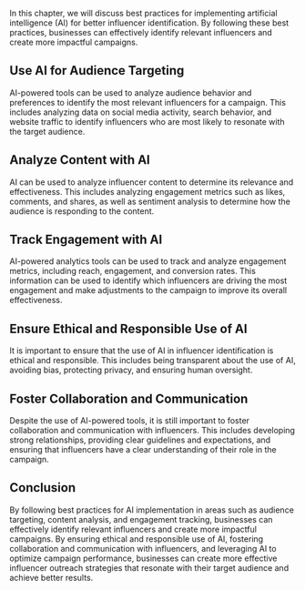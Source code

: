 

In this chapter, we will discuss best practices for implementing artificial intelligence (AI) for better influencer identification. By following these best practices, businesses can effectively identify relevant influencers and create more impactful campaigns.

Use AI for Audience Targeting
-----------------------------

AI-powered tools can be used to analyze audience behavior and preferences to identify the most relevant influencers for a campaign. This includes analyzing data on social media activity, search behavior, and website traffic to identify influencers who are most likely to resonate with the target audience.

Analyze Content with AI
-----------------------

AI can be used to analyze influencer content to determine its relevance and effectiveness. This includes analyzing engagement metrics such as likes, comments, and shares, as well as sentiment analysis to determine how the audience is responding to the content.

Track Engagement with AI
------------------------

AI-powered analytics tools can be used to track and analyze engagement metrics, including reach, engagement, and conversion rates. This information can be used to identify which influencers are driving the most engagement and make adjustments to the campaign to improve its overall effectiveness.

Ensure Ethical and Responsible Use of AI
----------------------------------------

It is important to ensure that the use of AI in influencer identification is ethical and responsible. This includes being transparent about the use of AI, avoiding bias, protecting privacy, and ensuring human oversight.

Foster Collaboration and Communication
--------------------------------------

Despite the use of AI-powered tools, it is still important to foster collaboration and communication with influencers. This includes developing strong relationships, providing clear guidelines and expectations, and ensuring that influencers have a clear understanding of their role in the campaign.

Conclusion
----------

By following best practices for AI implementation in areas such as audience targeting, content analysis, and engagement tracking, businesses can effectively identify relevant influencers and create more impactful campaigns. By ensuring ethical and responsible use of AI, fostering collaboration and communication with influencers, and leveraging AI to optimize campaign performance, businesses can create more effective influencer outreach strategies that resonate with their target audience and achieve better results.
